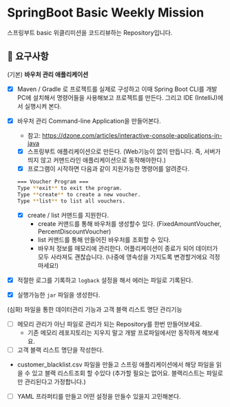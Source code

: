 # SpringBoot Basic Weekly Mission
스프링부트 basic 위클리미션을 코드리뷰하는 Repository입니다.

## 🎯 요구사항
(기본) **바우처 관리 애플리케이션**

- [x]  Maven / Gradle 로 프로젝트를 실제로 구성하고 이때 Spring Boot CLI를 개발PC에 설치해서 명령어들을 사용해보고 프로젝트를 만든다. 그리고 IDE (IntelliJ)에서 실행시켜 본다.
- [x]  바우처 관리 Command-line Application을  만들어본다.
    - 참고: https://dzone.com/articles/interactive-console-applications-in-java
    - [x]  스프링부트 애플리케이션으로 만든다. (Web기능이 없이 만듭니다. 즉, 서버가 띄지 않고 커맨드라인 애플리케이션으로 동작해야한다.)
    - [x]  프로그램이 시작하면 다음과 같이 지원가능한 명령어를 알려준다.

   ```bash
   === Voucher Program ===
   Type **exit** to exit the program.
   Type **create** to create a new voucher.
   Type **list** to list all vouchers.
   ```

    - [x]  create / list 커맨드를 지원한다.
        - create 커맨드를 통해 바우처를 생성할수 있다. (FixedAmountVoucher, PercentDiscountVoucher)
        - list 커맨드를 통해 만들어진 바우처를 조회할 수 있다.
        - 바우처 정보를 매모리에 관리한다. 어플리케이션이 종료가 되어 데이터가 모두 사라져도 괜찮습니다. (나중에 영속성을 가지도록 변경할거에요 걱정마세요!)
- [x]  적절한 로그를 기록하고 `logback` 설정을 해서 에러는 파일로 기록된다.
- [x]  실행가능한 `jar` 파일을 생성한다.

(심화) 파일을 통한 데이터관리 기능과 고객 블랙 리스트 명단 관리기능

- [ ]  메모리 관리가 아닌  파일로 관리가 되는 Repository를 한번 만들어보세요.
    - 기존 메모리 레포지토리는 지우지 말고 개발 프로파일에서만 동작하게 해보세요.
- [ ]  고객 블랙 리스트 명단을 작성한다.
- customer_blacklist.csv 파일을 만들고 스프링 애플리케이션에서 해당 파일을 읽을 수 있고 블랙 리스트조회 할 수있다 (추가할 필요는 없어요. 블랙리스트는 파일로만 관리된다고 가정합니다.)
- [ ]  YAML 프라퍼티를 만들고 어떤 설정을 만들수 있을지 고민해본다.